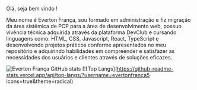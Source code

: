 Olá, seja bem vindo !

Meu nome é Everton França, sou formado em administração e fiz migração da área sistêmica de PCP para a área de desenvolvimento web, possuo vivência técnica adquirida através da plataforma DevClub e cursando linguagens como: HTML, CSS, Javascript, React, TypeScript e desenvolvendo projetos práticos conforme apresentados no meu repositório e adquirindo habilidades em compreender e satisfazer as necessidades dos usuários e clientes através de soluções eficazes.



![Everton França GitHub stats](https://github-readme-stats.vercel.app/api?username=evertonfranca5&show_icons=true&theme=radical) [![Top Langs](https://github-readme-stats.vercel.app/api/top-langs/?username=evertonfranca5 icons=true&theme=radical)
